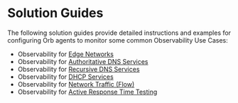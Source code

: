 # Solution Guides

The following solution guides provide detailed instructions and examples for configuring Orb agents to monitor some common Observability Use Cases:

* Observability for [Edge Networks](edge_networks.md)
* Observability for [Authoritative DNS Services](authoritative_dns.md)
* Observability for [Recursive DNS Services](recursive_dns.md)
* Observability for [DHCP Services](dhcp_services.md)
* Observability for [Network Traffic (Flow)](flow.md)
* Observability for [Active Response Time Testing](response_testing.md)